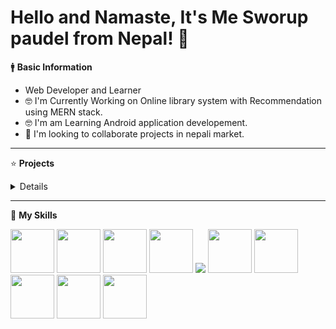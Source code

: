  # Hello and Namaste, It's Me Sworup paudel from Nepal! 👋

 🚹 <B>Basic Information</B>
 <ul>
 <li>Web Developer and Learner</li>
 <li>🤓 I'm Currently Working on Online library system with Recommendation using MERN stack.</li>
 <li>🤓 I'm am Learning Android application developement.</li>
 <li>👯 I'm looking to collaborate projects in nepali market.</li>
 </ul>
 
 <hr>

 
⭐ <B>Projects</B>
<details>
<ul>
<li><a href="https://sworup-kc.vercel.app" target="_blank">Link to portfolio</a></li>
 <li><a href="https://custom-disney.web.app/" target="_blank">Disney clone</a></li>
 <li><a href="https://watch-weather.netlify.app/" target="_blank">Weather App</a></li>
 <li><a href="https://game-trailer.vercel.app/" target="_blank">Game Trailer App</a></li>
 <li><a href="https://image-slides.netlify.app/" target="_blank">Auto Image Slider</a></li>
 <li><a href="https://watchfootballhighlights.netlify.app/" target="_blank">Football Highlights App</a></li>
 <li><a href="https://hulu-clone-puce-ten.vercel.app/" target="_blank">Hulu-Clone</a></li>
 <li><a href="https://netflix-c.vercel.app/"  target="_blank">Netflix clone</a></li>
</ul>
</details>

<hr>
 
🔧 <b>My Skills</b>
<div>
<img src="https://img.icons8.com/?size=48&id=20909&format=png" width="70" height="70" />
<img src="https://img.icons8.com/?size=80&id=YjeKwnSQIBUq&format=png" width="70" height="70" />
 <img src="https://img.icons8.com/?size=48&id=EzPCiQUqWWEa&format=png" width="70" height="70" />
  <img src="https://img.icons8.com/?size=48&id=4PiNHtUJVbLs&format=png" width="70" height="70" />
<img src="https://img.icons8.com/?size=48&id=108784&format=png" />
 <img src="https://img.icons8.com/?size=80&id=wPohyHO_qO1a&format=png" width="70" height="70" />
<img src="https://img.icons8.com/?size=48&id=hsPbhkOH4FMe&format=png" width="70" height="70" />
<img src="https://img.icons8.com/?size=80&id=CQBFmwnDKlB3&format=png" width="70" height="70" />
<img src="https://img.icons8.com/?size=48&id=74402&format=png" width="70" height="70" />
<img src="https://img.icons8.com/?size=80&id=114425&format=png" width="70" height="70" />






 
</div>







